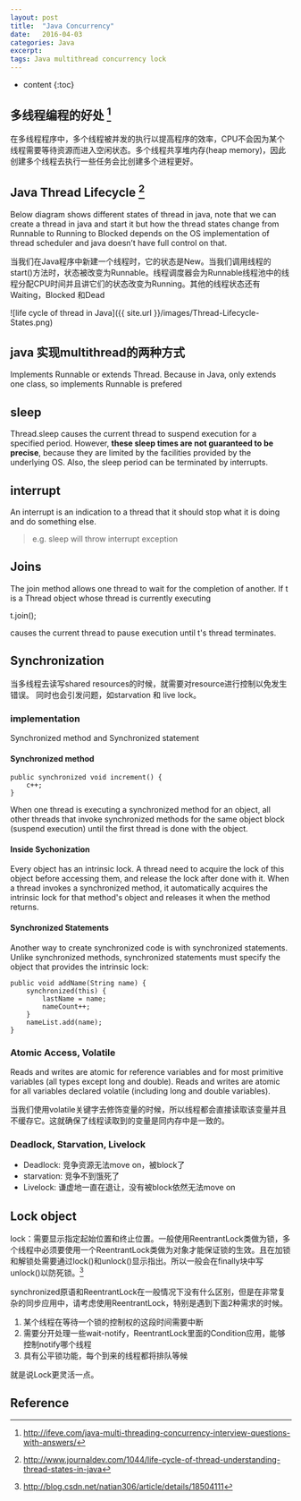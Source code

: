 ```yaml
---
layout: post
title:  "Java Concurrency"
date:   2016-04-03
categories: Java
excerpt: 
tags: Java multithread concurrency lock
---
```

* content
{:toc}

## 多线程编程的好处 [^2]
[^2]: http://ifeve.com/java-multi-threading-concurrency-interview-questions-with-answers/

在多线程程序中，多个线程被并发的执行以提高程序的效率，CPU不会因为某个线程需要等待资源而进入空闲状态。多个线程共享堆内存(heap memory)，因此创建多个线程去执行一些任务会比创建多个进程更好。

## Java Thread Lifecycle [^1]

[^1]: http://www.journaldev.com/1044/life-cycle-of-thread-understanding-thread-states-in-java

Below diagram shows different states of thread in java, note that we can create a thread in java and start it but how the thread states change from Runnable to Running to Blocked depends on the OS implementation of thread scheduler and java doesn’t have full control on that.

当我们在Java程序中新建一个线程时，它的状态是New。当我们调用线程的start()方法时，状态被改变为Runnable。线程调度器会为Runnable线程池中的线程分配CPU时间并且讲它们的状态改变为Running。其他的线程状态还有Waiting，Blocked 和Dead

![life cycle of thread in Java]({{ site.url }}/images/Thread-Lifecycle-States.png)


## java 实现multithread的两种方式

Implements Runnable or extends Thread. Because in Java, only extends one class, so implements Runnable is prefered

## sleep

Thread.sleep causes the current thread to suspend execution for a specified period. However, **these sleep times are not guaranteed to be precise**, because they are limited by the facilities provided by the underlying OS. Also, the sleep period can be terminated by interrupts.

## interrupt
An interrupt is an indication to a thread that it should stop what it is doing and do something else. 

> e.g. sleep will throw interrupt exception

## Joins

The join method allows one thread to wait for the completion of another. If t is a Thread object whose thread is currently executing

t.join();

causes the current thread to pause execution until t's thread terminates.

## Synchronization
当多线程去读写shared resources的时候，就需要对resource进行控制以免发生错误。
同时也会引发问题，如starvation 和 live lock。

### implementation

Synchronized method and Synchronized statement

#### Synchronized method

```
public synchronized void increment() {
	c++;
}
```
 When one thread is executing a synchronized method for an object, all other threads that invoke synchronized methods for the same object block (suspend execution) until the first thread is done with the object.

#### Inside Sychonization
Every object has an intrinsic lock. A thread need to acquire the lock of this object before accessing them, and release the lock after done with it. When a thread invokes a synchronized method, it automatically acquires the intrinsic lock for that method's object and releases it when the method returns.

#### Synchronized Statements

Another way to create synchronized code is with synchronized statements. Unlike synchronized methods, synchronized statements must specify the object that provides the intrinsic lock:

```
public void addName(String name) {
    synchronized(this) {
        lastName = name;
        nameCount++;
    }
    nameList.add(name);
}
```

### Atomic Access, Volatile

Reads and writes are atomic for reference variables and for most primitive variables (all types except long and double).
Reads and writes are atomic for all variables declared volatile (including long and double variables).

当我们使用volatile关键字去修饰变量的时候，所以线程都会直接读取该变量并且不缓存它。这就确保了线程读取到的变量是同内存中是一致的。

### Deadlock, Starvation, Livelock
* Deadlock: 竞争资源无法move on，被block了
* starvation: 竞争不到饿死了
* Livelock: 谦虚地一直在退让，没有被block依然无法move on

## Lock object

lock：需要显示指定起始位置和终止位置。一般使用ReentrantLock类做为锁，多个线程中必须要使用一个ReentrantLock类做为对象才能保证锁的生效。且在加锁和解锁处需要通过lock()和unlock()显示指出。所以一般会在finally块中写unlock()以防死锁。[^3]

[^3]:http://blog.csdn.net/natian306/article/details/18504111

synchronized原语和ReentrantLock在一般情况下没有什么区别，但是在非常复杂的同步应用中，请考虑使用ReentrantLock，特别是遇到下面2种需求的时候。
 
1. 某个线程在等待一个锁的控制权的这段时间需要中断
2. 需要分开处理一些wait-notify，ReentrantLock里面的Condition应用，能够控制notify哪个线程
3. 具有公平锁功能，每个到来的线程都将排队等候

就是说Lock更灵活一点。


 
## Reference